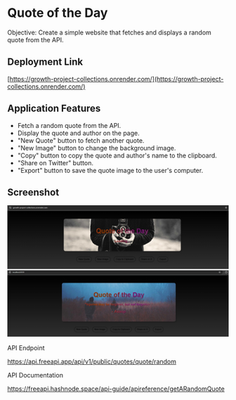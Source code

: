# Quote of the Day  
Objective: Create a simple website that fetches and displays a random quote from the API.

## Deployment Link  
[https://growth-project-collections.onrender.com/](https://growth-project-collections.onrender.com/)

## Application Features  
- Fetch a random quote from the API.  
- Display the quote and author on the page.  
- "New Quote" button to fetch another quote.  
- "New Image" button to change the background image.  
- "Copy" button to copy the quote and author's name to the clipboard.  
- "Share on Twitter" button.  
- "Export" button to save the quote image to the user's computer.  

## Screenshot  
![Quote Generator](image.png)
![Quote Generator](image-1.png)  


API Endpoint

https://api.freeapi.app/api/v1/public/quotes/quote/random

API Documentation

https://freeapi.hashnode.space/api-guide/apireference/getARandomQuote